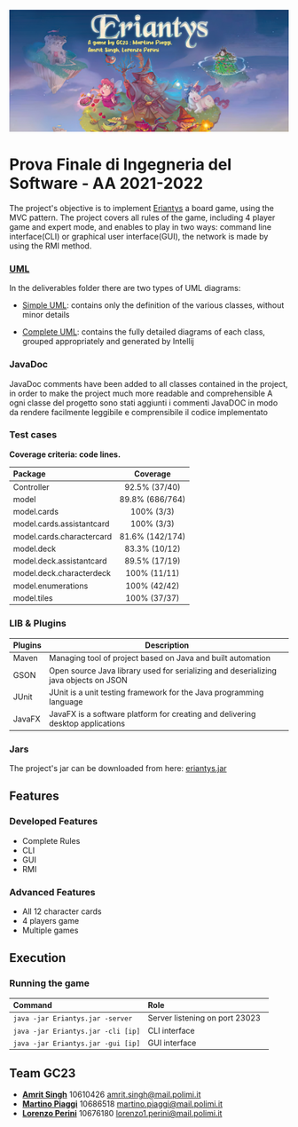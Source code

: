 ![](imgReadme.png)

# Prova Finale di Ingegneria del Software - AA 2021-2022

The project's objective is to implement [Eriantys](https://www.craniocreations.it/prodotto/eriantys/) a board game,
using the MVC pattern. The project covers all rules of the game, including 4 player game and expert mode, and enables to
play in two ways: command line interface(CLI) or graphical user interface(GUI), the network is made by using the RMI
method.

### [UML](https://github.com/martinopiaggi/ing-sw-2022-Piaggi-Perini-Singh/tree/master/deliverables/UML)

In the deliverables folder there are two types of UML diagrams:

* [Simple UML](https://github.com/martinopiaggi/ing-sw-2022-Piaggi-Perini-Singh/tree/master/deliverables/UML/Initial%20UML):
  contains only the definition of the various classes, without minor details

* [Complete UML](https://github.com/martinopiaggi/ing-sw-2022-Piaggi-Perini-Singh/tree/master/deliverables/UML/Final%20UML):
  contains the fully detailed diagrams of each class, grouped appropriately and generated by Intellij

### JavaDoc
JavaDoc comments have been added to all classes contained in the project, in order to make the project much more
readable and comprehensible A ogni classe del progetto sono stati aggiunti i commenti JavaDOC in modo da rendere
facilmente leggibile e comprensibile il codice implementato

### Test cases
**Coverage criteria: code lines.**

| Package | Coverage |
|:-----------------------|:------------------:|
| Controller | 92.5% (37/40) |
|model| 89.8% (686/764)|
|model.cards| 100% (3/3)|
| model.cards.assistantcard| 100% (3/3)|
|model.cards.charactercard| 81.6% (142/174)|
|model.deck| 83.3% (10/12)|
|model.deck.assistantcard| 89.5% (17/19)|
|model.deck.characterdeck| 100% (11/11)|
|model.enumerations|100% (42/42)|
|model.tiles|100% (37/37)|

### LIB & Plugins
Plugins|Description
----------------|------------
Maven | Managing tool of project based on Java and built automation
GSON  | Open source Java library used for serializing and deserializing java objects on JSON
JUnit | JUnit is a unit testing framework for the Java programming language
JavaFX| JavaFX is a software platform for creating and delivering desktop applications

### Jars
The project's jar can be downloaded from here: [eriantys.jar](https://github.com/martinopiaggi/ing-sw-2022-Piaggi-Perini-Singh/blob/master/deliverables/Jar/eriantys.jar)

## Features
### Developed Features
* Complete Rules
* CLI
* GUI
* RMI

### Advanced Features
* All 12 character cards
* 4 players game
* Multiple games

## Execution
### Running the game
| Command |Role |
|:-----------------------|:------------------|
| ``java -jar Eriantys.jar -server`` | Server listening on port 23023  |
| ``java -jar Eriantys.jar -cli [ip]`` | CLI interface |
| ``java -jar Eriantys.jar -gui [ip]`` | GUI interface |

## Team GC23
- [__Amrit Singh__](https://github.com/10610426) 10610426 amrit.singh@mail.polimi.it
- [__Martino Piaggi__](https://github.com/martinopiaggi) 10686518 martino.piaggi@mail.polimi.it
- [__Lorenzo Perini__](https://github.com/Sunriser45) 10676180 lorenzo1.perini@mail.polimi.it